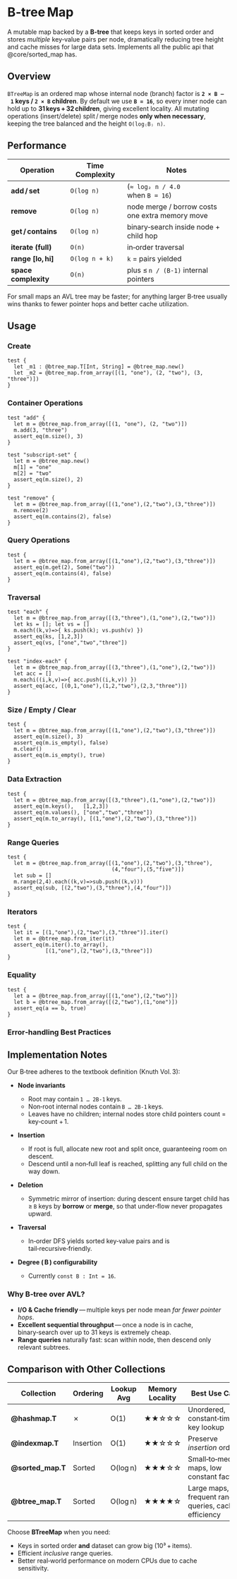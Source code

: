 # B‑tree Map

A mutable map backed by a **B‑tree** that keeps keys in sorted order and stores *multiple* key‑value pairs per node, dramatically reducing tree height and cache misses for large data sets. Implements all the public api that @core/sorted_map has.

## Overview

`BTreeMap` is an ordered map whose internal node (branch) factor is **`2 × B – 1` keys / `2 × B` children**.
By default we use **`B = 16`**, so every inner node can hold up to **31 keys + 32 children**, giving excellent locality.
All mutating operations (insert/delete) split / merge nodes **only when necessary**, keeping the tree balanced and the height `O(log₍B₎ n)`.

## Performance

| Operation            | Time Complexity   | Notes                                           |
| -------------------- | ----------------- | ----------------------------------------------- |
| **add / set**        | `O(log n)`     | (`≈ log₂ n / 4.0` when `B = 16`)                |
| **remove**           | `O(log n)`     | node merge / borrow costs one extra memory move |
| **get / contains**   | `O(log n)`     | binary‑search inside node + child hop           |
| **iterate (full)**   | `O(n)`            | in‑order traversal                              |
| **range \[lo, hi\]**  | `O(log n + k)` | `k` = pairs yielded                             |
| **space complexity** | `O(n)`            | plus ≤ `n / (B‑1)` internal pointers            |

For small maps an AVL tree may be faster; for anything larger B‑tree usually wins thanks to fewer pointer hops and better cache utilization.

## Usage

### Create

```moonbit
test {
  let _m1 : @btree_map.T[Int, String] = @btree_map.new()
  let _m2 = @btree_map.from_array([(1, "one"), (2, "two"), (3, "three")])
}
```

### Container Operations

```moonbit
test "add" {
  let m = @btree_map.from_array([(1, "one"), (2, "two")])
  m.add(3, "three")
  assert_eq(m.size(), 3)
}

test "subscript‑set" {
  let m = @btree_map.new()
  m[1] = "one"
  m[2] = "two"
  assert_eq(m.size(), 2)
}

test "remove" {
  let m = @btree_map.from_array([(1,"one"),(2,"two"),(3,"three")])
  m.remove(2)
  assert_eq(m.contains(2), false)
}
```

### Query Operations

```moonbit
test {
  let m = @btree_map.from_array([(1,"one"),(2,"two"),(3,"three")])
  assert_eq(m.get(2), Some("two"))
  assert_eq(m.contains(4), false)
}
```

### Traversal

```moonbit
test "each" {
  let m = @btree_map.from_array([(3,"three"),(1,"one"),(2,"two")])
  let ks = []; let vs = []
  m.each((k,v)=>{ ks.push(k); vs.push(v) })
  assert_eq(ks, [1,2,3])
  assert_eq(vs, ["one","two","three"])
}

test "index‑each" {
  let m = @btree_map.from_array([(3,"three"),(1,"one"),(2,"two")])
  let acc = []
  m.eachi((i,k,v)=>{ acc.push((i,k,v)) })
  assert_eq(acc, [(0,1,"one"),(1,2,"two"),(2,3,"three")])
}
```

### Size / Empty / Clear

```moonbit
test {
  let m = @btree_map.from_array([(1,"one"),(2,"two"),(3,"three")])
  assert_eq(m.size(), 3)
  assert_eq(m.is_empty(), false)
  m.clear()
  assert_eq(m.is_empty(), true)
}
```

### Data Extraction

```moonbit
test {
  let m = @btree_map.from_array([(3,"three"),(1,"one"),(2,"two")])
  assert_eq(m.keys(),   [1,2,3])
  assert_eq(m.values(), ["one","two","three"])
  assert_eq(m.to_array(), [(1,"one"),(2,"two"),(3,"three")])
}
```

### Range Queries

```moonbit
test {
  let m = @btree_map.from_array([(1,"one"),(2,"two"),(3,"three"),
                                 (4,"four"),(5,"five")])
  let sub = []
  m.range(2,4).each((k,v)=>sub.push((k,v)))
  assert_eq(sub, [(2,"two"),(3,"three"),(4,"four")])
}
```

### Iterators

```moonbit
test {
  let it = [(1,"one"),(2,"two"),(3,"three")].iter()
  let m = @btree_map.from_iter(it)
  assert_eq(m.iter().to_array(),
            [(1,"one"),(2,"two"),(3,"three")])
}
```

### Equality

```moonbit
test {
  let a = @btree_map.from_array([(1,"one"),(2,"two")])
  let b = @btree_map.from_array([(2,"two"),(1,"one")])
  assert_eq(a == b, true)
}
```

### Error‑handling Best Practices

## Implementation Notes

Our B‑tree adheres to the textbook definition (Knuth Vol. 3):

* **Node invariants**

  * Root may contain `1 … 2B-1` keys.
  * Non‑root internal nodes contain `B … 2B-1` keys.
  * Leaves have no children; internal nodes store child pointers count = key‑count + 1.
* **Insertion**

  * If root is full, allocate new root and split once, guaranteeing room on descent.
  * Descend until a non‑full leaf is reached, splitting any full child on the way down.
* **Deletion**

  * Symmetric mirror of insertion: during descent ensure target child has ≥ `B` keys by **borrow** or **merge**, so that under‑flow never propagates upward.
* **Traversal**

  * In‑order DFS yields sorted key‑value pairs and is tail‑recursive‑friendly.
* **Degree ( B ) configurability**

  * Currently `const B : Int = 16`.

### Why B‑tree over AVL?

* **I/O & Cache friendly** — multiple keys per node mean *far fewer pointer hops*.
* **Excellent sequential throughput** — once a node is in cache, binary‑search over up to 31 keys is extremely cheap.
* **Range queries** naturally fast: scan within node, then descend only relevant subtrees.

## Comparison with Other Collections

| Collection         | Ordering  | Lookup Avg  | Memory Locality | Best Use Case                                        |
| ------------------ | --------- | ----------- | --------------- | ---------------------------------------------------- |
| **@hashmap.T**     | ✗         | O(1)        | ★★☆☆☆           | Unordered, constant‑time key lookup                  |
| **@indexmap.T**    | Insertion | O(1)        | ★★☆☆☆           | Preserve *insertion* order                           |
| **@sorted\_map.T** | Sorted    | O(log n)    | ★★★☆☆           | Small‑to‑medium maps, low constant factors           |
| **@btree\_map.T**  | Sorted    | O(log n) | ★★★★☆           | Large maps, frequent range queries, cache efficiency |

Choose **BTreeMap** when you need:

* Keys in sorted order **and** dataset can grow big (10³ + items).
* Efficient *inclusive* range queries.
* Better real‑world performance on modern CPUs due to cache sensitivity.
